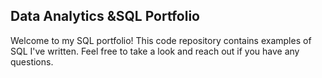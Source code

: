 ## Data Analytics &SQL Portfolio

Welcome to my SQL portfolio! This code repository contains examples of SQL I've written. Feel free to take a look and reach out if you have any questions.


